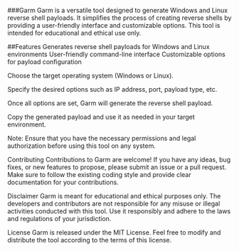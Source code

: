 ###Garm
Garm is a versatile tool designed to generate Windows and Linux reverse shell payloads. It simplifies the process of creating reverse shells by providing a user-friendly interface and customizable options. This tool is intended for educational and ethical use only.

##Features
Generates reverse shell payloads for Windows and Linux environments
User-friendly command-line interface
Customizable options for payload configuration


Choose the target operating system (Windows or Linux).

Specify the desired options such as IP address, port, payload type, etc.

Once all options are set, Garm will generate the reverse shell payload.

Copy the generated payload and use it as needed in your target environment.

Note: Ensure that you have the necessary permissions and legal authorization before using this tool on any system.

Contributing
Contributions to Garm are welcome! If you have any ideas, bug fixes, or new features to propose, please submit an issue or a pull request. Make sure to follow the existing coding style and provide clear documentation for your contributions.

Disclaimer
Garm is meant for educational and ethical purposes only. The developers and contributors are not responsible for any misuse or illegal activities conducted with this tool. Use it responsibly and adhere to the laws and regulations of your jurisdiction.

License
Garm is released under the MIT License. Feel free to modify and distribute the tool according to the terms of this license.
